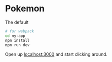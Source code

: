 # Pokemon

The default

```bash
# for webpack
cd my-app
npm install 
npm run dev
```

Open up [localhost:3000](http://localhost:3000) and start clicking around.

